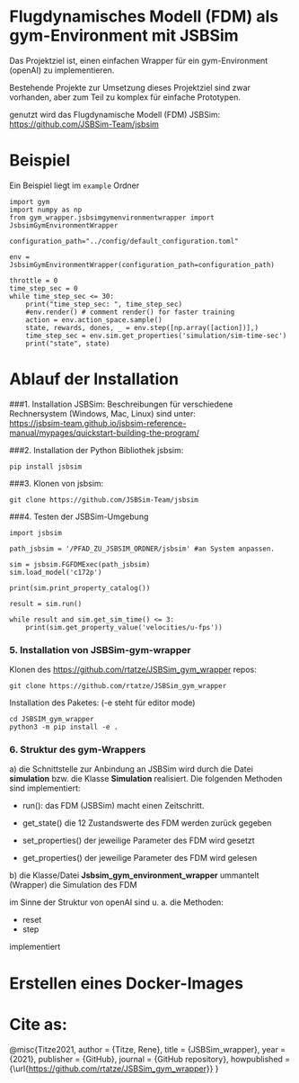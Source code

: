 # Flugdynamisches Modell (FDM) als gym-Environment mit JSBSim

Das Projektziel ist, einen einfachen Wrapper für ein gym-Environment (openAI) zu implementieren.

Bestehende Projekte zur Umsetzung dieses Projektziel sind zwar vorhanden, aber zum Teil zu komplex für einfache Prototypen.

genutzt wird das Flugdynamische Modell (FDM) JSBSim: https://github.com/JSBSim-Team/jsbsim

# Beispiel
Ein Beispiel liegt im `example` Ordner
```
import gym
import numpy as np
from gym_wrapper.jsbsimgymenvironmentwrapper import JsbsimGymEnvironmentWrapper

configuration_path="../config/default_configuration.toml"

env = JsbsimGymEnvironmentWrapper(configuration_path=configuration_path)

throttle = 0
time_step_sec = 0
while time_step_sec <= 30:
    print("time_step_sec: ", time_step_sec)
    #env.render() # comment render() for faster training
    action = env.action_space.sample()
    state, rewards, dones, _ = env.step([np.array([action])],)
    time_step_sec = env.sim.get_properties('simulation/sim-time-sec')
    print("state", state)
```
# Ablauf der Installation
###1. Installation JSBSim:
Beschreibungen für verschiedene Rechnersystem (Windows, Mac, Linux) sind unter:<br>
   https://jsbsim-team.github.io/jsbsim-reference-manual/mypages/quickstart-building-the-program/
   
###2. Installation der Python Bibliothek jsbsim:

```
pip install jsbsim
```

###3. Klonen von jsbsim: 
```
git clone https://github.com/JSBSim-Team/jsbsim
```

###4. Testen der JSBSim-Umgebung
```
import jsbsim

path_jsbsim = '/PFAD_ZU_JSBSIM_ORDNER/jsbsim' #an System anpassen.

sim = jsbsim.FGFDMExec(path_jsbsim)
sim.load_model('c172p')

print(sim.print_property_catalog())

result = sim.run()

while result and sim.get_sim_time() <= 3:
    print(sim.get_property_value('velocities/u-fps'))
```
### 5. Installation von JSBSim-gym-wrapper
Klonen des https://github.com/rtatze/JSBSim_gym_wrapper repos:

```
git clone https://github.com/rtatze/JSBSim_gym_wrapper
```
Installation des Paketes: (-e steht für editor mode)
```
cd JSBSIM_gym_wrapper
python3 -m pip install -e .
```

### 6. Struktur des gym-Wrappers

a) die Schnittstelle zur Anbindung an JSBSim wird durch die Datei **simulation** bzw. die Klasse **Simulation** realisiert. Die folgenden Methoden sind implementiert:

* run():
das FDM (JSBSim) macht einen Zeitschritt.
  
* get_state()
die 12 Zustandswerte des FDM werden zurück gegeben
  
* set_properties()
der jeweilige Parameter des FDM wird gesetzt
  
* get_properties()
der jeweilige Parameter des FDM wird gelesen
  
b) die Klasse/Datei **Jsbsim_gym_environment_wrapper** ummantelt (Wrapper) die Simulation des FDM

im Sinne der Struktur von openAI sind u. a. die Methoden: 

* reset
* step

implementiert






# Erstellen eines Docker-Images


# Cite as:
@misc{Titze2021,
  author = {Titze, Rene},
  title = {JSBSim_wrapper},
  year = {2021},
  publisher = {GitHub},
  journal = {GitHub repository},
  howpublished = {\url{https://github.com/rtatze/JSBSim_gym_wrapper}}
}
